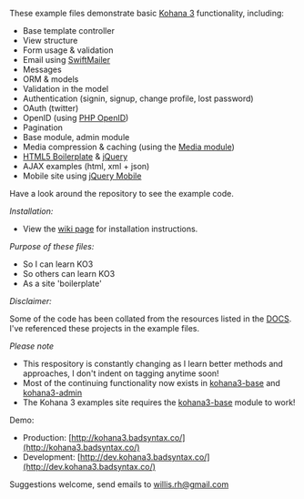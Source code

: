 These example files demonstrate basic [Kohana 3](http://kohanaframework.org/) functionality, including:

* Base template controller
* View structure
* Form usage & validation
* Email using [SwiftMailer](https://github.com/swiftmailer/swiftmailer)
* Messages
* ORM & models
* Validation in the model
* Authentication (signin, signup, change profile, lost password)
* OAuth (twitter)
* OpenID (using [PHP OpenID](https://github.com/openid/php-openid))
* Pagination
* Base module, admin module
* Media compression & caching (using the [Media module](https://github.com/azampagl/kohana-media))
* [HTML5 Boilerplate](http://html5boilerplate.com/) & [jQuery](http://jquery.com/)
* AJAX examples (html, xml + json)
* Mobile site using [jQuery Mobile](http://jquerymobile.com/)

Have a look around the repository to see the example code.

*Installation:*

* View the [wiki page](https://github.com/badsyntax/kohana3-examples/wiki/Installation) for installation instructions.

*Purpose of these files:*

* So I can learn KO3
* So others can learn KO3
* As a site 'boilerplate' 

*Disclaimer:*

Some of the code has been collated from the resources listed in the [DOCS](https://github.com/badsyntax/kohana3-examples/blob/master/DOCS.md). I've
referenced these projects in the example files.

*Please note*

* This respository is constantly changing as I learn better methods and approaches, I don't indent on tagging anytime soon!
* Most of the continuing functionality now exists in [kohana3-base](https://github.com/badsyntax/kohana3-base) and [kohana3-admin](https://github.com/badsyntax/kohana3-admin)
* The Kohana 3 examples site requires the [kohana3-base](https://github.com/badsyntax/kohana3-base) module to work!

Demo:

* Production: [http://kohana3.badsyntax.co/](http://kohana3.badsyntax.co/)
* Development: [http://dev.kohana3.badsyntax.co/](http://dev.kohana3.badsyntax.co/)

Suggestions welcome, send emails to willis.rh@gmail.com

